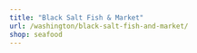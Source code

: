 ```yaml
---
title: "Black Salt Fish & Market"
url: /washington/black-salt-fish-and-market/
shop: seafood
---
```

